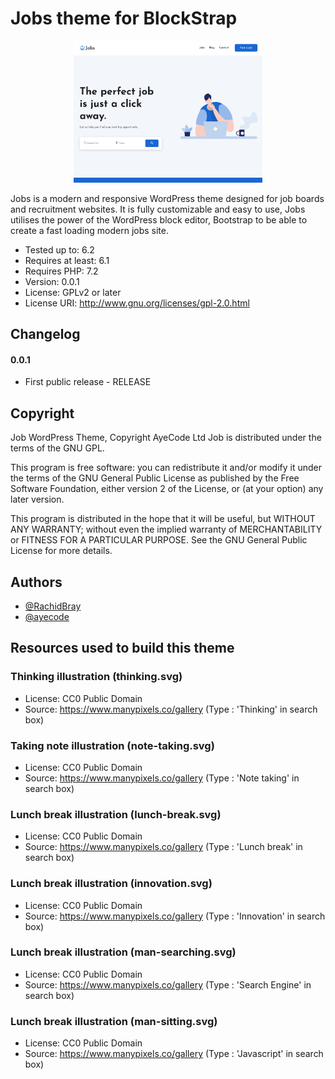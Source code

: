 
# Jobs theme for BlockStrap
<p align="center">
  <img src="screenshot.png" width=60%> 
  <br>
</p>
Jobs is a modern and responsive WordPress theme designed for job boards and recruitment websites. It is fully customizable and easy to use, Jobs utilises the power of the WordPress block editor, Bootstrap to be able to create a fast loading modern jobs site.

* Tested up to: 6.2
* Requires at least: 6.1
* Requires PHP: 7.2
* Version: 0.0.1
* License: GPLv2 or later
* License URI: http://www.gnu.org/licenses/gpl-2.0.html


## Changelog

#### 0.0.1
*  First public release - RELEASE


## Copyright

Job WordPress Theme, Copyright AyeCode Ltd
Job is distributed under the terms of the GNU GPL.

This program is free software: you can redistribute it and/or modify
it under the terms of the GNU General Public License as published by
the Free Software Foundation, either version 2 of the License, or
(at your option) any later version.

This program is distributed in the hope that it will be useful,
but WITHOUT ANY WARRANTY; without even the implied warranty of
MERCHANTABILITY or FITNESS FOR A PARTICULAR PURPOSE. See the
GNU General Public License for more details.


## Authors

- [@RachidBray](https://www.github.com/RachidBray)
- [@ayecode](https://www.github.com/ayecode)


## Resources used to build this theme

### Thinking illustration (thinking.svg)
* License: CC0 Public Domain
* Source: https://www.manypixels.co/gallery (Type : 'Thinking' in search box)

### Taking note illustration (note-taking.svg)
* License: CC0 Public Domain
* Source: https://www.manypixels.co/gallery (Type : 'Note taking' in search box)

### Lunch break illustration (lunch-break.svg)
* License: CC0 Public Domain
* Source: https://www.manypixels.co/gallery (Type : 'Lunch break' in search box)

### Lunch break illustration (innovation.svg)
* License: CC0 Public Domain
* Source: https://www.manypixels.co/gallery (Type : 'Innovation' in search box)

### Lunch break illustration (man-searching.svg)
* License: CC0 Public Domain
* Source: https://www.manypixels.co/gallery (Type : 'Search Engine' in search box)

### Lunch break illustration (man-sitting.svg)
* License: CC0 Public Domain
* Source: https://www.manypixels.co/gallery (Type : 'Javascript' in search box)
